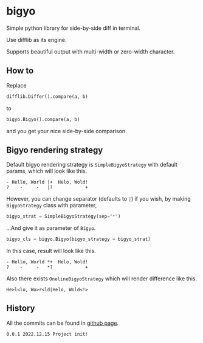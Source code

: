 # bigyo
Simple python library for side-by-side diff in terminal.

Use difflib as its engine.

Supports beautiful output with multi-width or zero-width character.

## How to

Replace 
```py
difflib.Differ().compare(a, b)
```
to
```py
bigyo.Bigyo().compare(a, b)
```
and you get your nice side-by-side comparison.

## Bigyo rendering strategy

Default bigyo rendering strategy is `SimpleBigyoStrategy` with default params, which will look like this.
```
- Hello, World |+  Helo, Wold!
?    -     -   |?            +
```

However, you can change separator (defaults to `|`) if you wish, by making `BigyoStrategy` class with parameter,
```py
bigyo_strat = SimpleBigyoStrategy(sep="*")
```
...And give it as parameter of `Bigyo`.
```py
bigyo_cls = bigyo.Bigyo(bigyo_strategy = bigyo_strat)
```

In this case, result will look like this.
```
- Hello, World *+  Helo, Wold!
?    -     -   *?            +
```

Also there exists `OnelineBigyoStrategy` which will render difference like this.
```
He>l<lo, Wo>r<ld|Helo, Wold<!>
```

## History

All the commits can be found in [github page](https://github.com/dhnam/bigyo).

```
0.0.1 2022.12.15 Project init!
```
